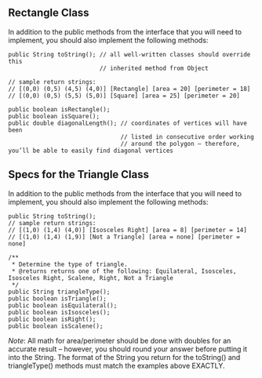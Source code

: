 ## Rectangle Class
In addition to the public <word data-key="function">methods</word> from the <word data-key="interface">interface</word> that you will need to implement, you should also implement the following methods: 

    public String toString(); // all well-written classes should override this 
                              // inherited method from Object 
    
    // sample return strings:
    // [(0,0) (0,5) (4,5) (4,0)] [Rectangle] [area = 20] [perimeter = 18] 
    // [(0,0) (0,5) (5,5) (5,0)] [Square] [area = 25] [perimeter = 20] 
    
    public boolean isRectangle(); 
    public boolean isSquare(); 
    public double diagonalLength(); // coordinates of vertices will have been 
                                    // listed in consecutive order working 
                                    // around the polygon – therefore, you’ll be able to easily find diagonal vertices 

## Specs for the Triangle Class
In addition to the public methods from the interface that you will need to implement, you should also implement the following methods: 

    public String toString(); 
    // sample return strings: 
    // [(1,0) (1,4) (4,0)] [Isosceles Right] [area = 8] [perimeter = 14] 
    // [(1,0) (1,4) (1,9)] [Not a Triangle] [area = none] [perimeter = none] 
    
    /** 
     * Determine the type of triangle. 
     * @returns returns one of the following: Equilateral, Isosceles, Isosceles Right, Scalene, Right, Not a Triangle 
     */ 
    public String triangleType(); 
    public boolean isTriangle(); 
    public boolean isEquilateral(); 
    public boolean isIsosceles(); 
    public boolean isRight(); 
    public boolean isScalene(); 

*Note*: All math for area/perimeter should be done with <word data-key="double">doubles</word> for an accurate result – however, you should round your answer before putting it into the <word data-key="string">String</word>. The format of the String you return for the <word data-key="to-string">toString()</word> and triangleType() methods must match the examples above EXACTLY.